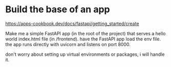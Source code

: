 # Build the base of an app

https://apps-cookbook.dev/docs/fastapi/getting_started/create

Make me a simple FastAPI app (in the root of the project) that serves a hello world index.html file (in /frontend).
have the FastAPI app load the env file.
the app runs directly with uvicorn and listens on port 8000.

don't worry about setting up virtual environments or packages, i will handle it.
